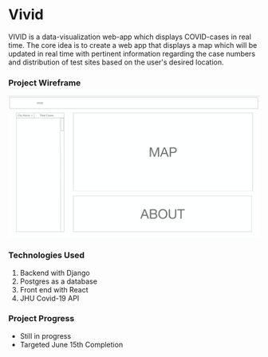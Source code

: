 # Vivid
VIVID is a data-visualization web-app which displays COVID-cases in real time. The core idea is to create a web app that displays a map which will be updated in real time with pertinent information regarding the case numbers and distribution of test sites based on the user's desired location.

### Project Wireframe
![Wireframe](Untitled.png)

### Technologies Used
1. Backend with Django
2. Postgres as a database
3. Front end with React
4. JHU Covid-19 API

### Project Progress
* Still in progress
* Targeted June 15th Completion
